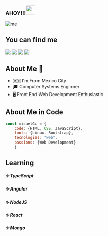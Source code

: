 ### AHOY!!!<img src="https://raw.githubusercontent.com/MartinHeinz/MartinHeinz/master/wave.gif" width="30px">

![me](https://user-images.githubusercontent.com/40589269/104251345-1f4be700-5435-11eb-9300-4ab6f13390fd.jpg)

## You can find me    

[![](https://img.shields.io/badge/MIsaelGC-IG-orange)](https://www.instagram.com/moretonaco)
[![](https://img.shields.io/badge/Misael-Blog-c55f5f)](https://misaelgc.github.io/blogPersonal/)
[![](https://img.shields.io/badge/Misael-Linkedin-blue)](https://www.linkedin.com/in/misael-garcia-cruz/)
[![](https://img.shields.io/badge/MIsaelGC-GitHub-DDDDDD)](https://github.com/MisaelGC)

## About Me :book:

- :mexico: I'm From Mexico City
- 🎓 Computer Systems Enginner
- 🖥 Front End Web Development Enthusiastic

## About Me in Code
```js
const misaelGc = {
    code: {HTML, CSS, JavaScript},
    tools: {Linux, Bootstrap},
    tecnologies: "web",
    passions: {Web Development}
    }
```    

## Learning

<div style="display: block;">
    <h5>✨ TypeScript</h5>
    <h5>✨ Angular</h5>
    <h5>✨ NodeJS</h5>
    <h5>✨ React</h5>
    <h5>✨ Mongo</h5>
</div>
